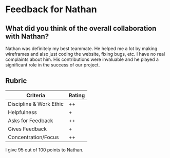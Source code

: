 # Feedback for Nathan

## What did you think of the overall collaboration with Nathan?
Nathan was definitely my best teammate. He helped me a lot by making wireframes and also just coding the website, fixing bugs, etc. I have no real complaints about him. His contributions were invaluable and he played a significant role in the success of our project.

## Rubric

| Criteria                | Rating |
|-------------------------|--------|
| Discipline & Work Ethic | ++     |
| Helpfulness             | +     |
| Asks for Feedback       | ++     |
| Gives Feedback          | +     |
| Concentration/Focus     | ++     |

I give 95 out of 100 points to Nathan.